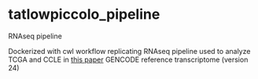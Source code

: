 # tatlowpiccolo_pipeline
RNAseq pipeline


Dockerized with cwl workflow replicating RNAseq pipeline used to analyze TCGA and CCLE in [this paper](https://www.nature.com/articles/srep39259)
GENCODE reference transcriptome (version 24)
